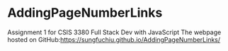 # AddingPageNumberLinks
Assignment 1 for CSIS 3380 Full Stack Dev with JavaScript
The webpage hosted on GitHub:https://sungfuchiu.github.io/AddingPageNumberLinks/